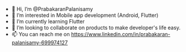 - 👋 Hi, I’m @PrabakaranPalanisamy
- 👀 I’m interested in Mobile app development (Android, Flutter)
- 🌱 I’m currently learning Flutter 
- 💞️ I’m looking to collaborate on products to make developer's life easy.
- 📫 You can reach me on https://www.linkedin.com/in/prabakaran-palanisamy-699974127
<!---
PrabakaranPalanisamy/PrabakaranPalanisamy is a ✨ special ✨ repository because its `README.md` (this file) appears on your GitHub profile.
You can click the Preview link to take a look at your changes.
--->
